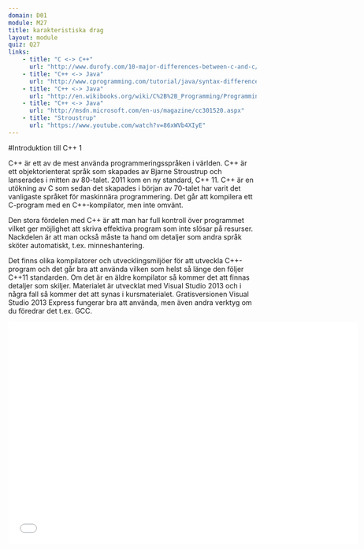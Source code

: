 ```yaml
---
domain: D01
module: M27
title: karakteristiska drag
layout: module
quiz: Q27
links:
    - title: "C <-> C++"
      url: "http://www.durofy.com/10-major-differences-between-c-and-c/"
    - title: "C++ <-> Java"
      url: "http://www.cprogramming.com/tutorial/java/syntax-differences-java-c++.html"
    - title: "C++ <-> Java"
      url: "http://en.wikibooks.org/wiki/C%2B%2B_Programming/Programming_Languages/Comparisons/Java"
    - title: "C++ <-> Java"
      url: "http://msdn.microsoft.com/en-us/magazine/cc301520.aspx"
    - title: "Stroustrup"
      url: "https://www.youtube.com/watch?v=86xWVb4XIyE"
---
```


#Introduktion till C++ 1

C++ är ett av de mest använda programmeringsspråken i världen. 
C++ är ett objektorienterat språk som skapades av Bjarne Stroustrup 
och lanserades i mitten av 80-talet. 2011 kom en ny standard, C++ 11.
C++ är en utökning av C som sedan det skapades i början av 70-talet har varit det vanligaste språket för maskinnära programmering.
Det går att kompilera ett C-program med en C++-kompilator, men inte omvänt. 

Den stora fördelen med C++ är att man har full kontroll över programmet 
vilket ger möjlighet att skriva effektiva program som inte slösar på resurser. 
Nackdelen är att man också måste ta hand om detaljer som andra språk sköter automatiskt, t.ex. minneshantering.

Det finns olika kompilatorer och utvecklingsmiljöer för att utveckla C++-program 
och det går bra att använda vilken som helst så länge den följer C++11 standarden. 
Om det är en äldre kompilator så kommer det att finnas detaljer som skiljer.
Materialet är utvecklat med Visual Studio 2013 och i några fall så kommer det att synas i kursmaterialet.
Gratisversionen Visual Studio 2013 Express fungerar bra att använda, men även andra verktyg om du föredrar det t.ex. GCC.

<iframe width="710" height="450" src="//www.youtube.com/embed/IzfLRWKyTX8?rel=0&start=0&end=381&autoplay=0" frameborder="0" allowfullscreen></iframe>

